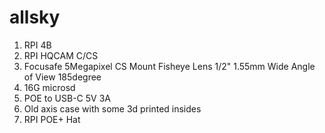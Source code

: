# allsky

1. RPI 4B
2. RPI HQCAM C/CS
3. Focusafe 5Megapixel CS Mount Fisheye Lens 1/2" 1.55mm Wide Angle of View 185degree
4. 16G microsd
5. POE to USB-C 5V 3A
6. Old axis case with some 3d printed insides
7. RPI POE+ Hat
